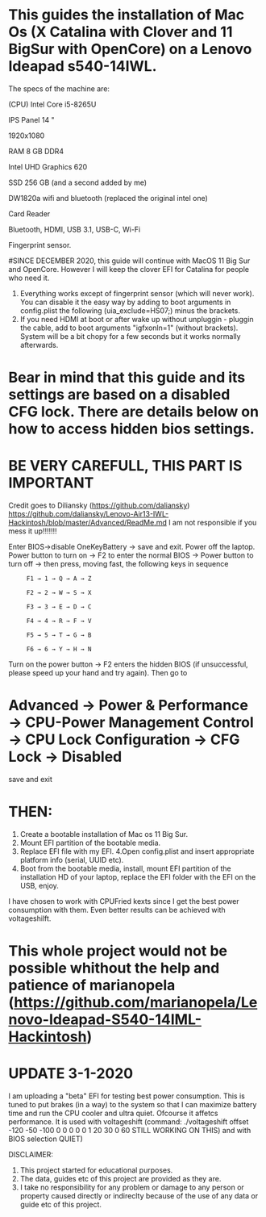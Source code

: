 # This guides the installation of Mac Os  (X Catalina with Clover and 11 BigSur with OpenCore) on a Lenovo Ideapad s540-14IWL. 
The specs of the machine are:

(CPU) Intel Core i5-8265U

IPS Panel 14 "

1920x1080

RAM 8 GB DDR4

Intel UHD Graphics 620

SSD 256 GB (and a second added by me) 

DW1820a wifi and bluetooth (replaced the original intel one)

Card Reader

Bluetooth, HDMI, USB 3.1, USB-C, Wi-Fi

Fingerprint sensor.

#SINCE DECEMBER 2020, this guide will continue with MacOS 11 Big Sur and OpenCore. However I will keep the clover EFI for Catalina for people who need it. 

1. Everything works except of fingerprint sensor (which will never work). You can disable it the easy way by adding to boot arguments in config.plist the following (uia_exclude=HS07;) minus the brackets.
2. If you need HDMI at boot or after wake up without unpluggin - pluggin the cable, add to boot arguments "igfxonln=1" (without brackets). System will be a bit chopy for a few seconds but it works normally afterwards.  


# Bear in mind that this guide and its settings are based on a disabled CFG lock. There are details below on how to access hidden bios settings.

# BE VERY CAREFULL, THIS PART IS IMPORTANT
Credit goes to Diliansky (https://github.com/daliansky) https://github.com/daliansky/Lenovo-Air13-IWL-Hackintosh/blob/master/Advanced/ReadMe.md
I am not responsible if you mess it up!!!!!!!

Enter BIOS->disable OneKeyBattery -> save and exit. Power off the laptop. Power button to turn on → F2 to enter the normal BIOS → Power button to turn off → then press, moving fast, the following keys in sequence

         F1 → 1 → Q → A → Z
         
         F2 → 2 → W → S → X
         
         F3 → 3 → E → D → C
         
         F4 → 4 → R → F → V
         
         F5 → 5 → T → G → B
         
         F6 → 6 → Y → H → N
         

Turn on the power button → F2 enters the hidden BIOS (if unsuccessful, please speed up your hand and try again).
Then go to 
# Advanced → Power & Performance → CPU-Power Management Control → CPU Lock Configuration → CFG Lock → Disabled
save and exit 

# THEN: 
1. Create a bootable installation of Mac os 11 Big Sur. 
2. Mount EFI partition of the bootable media. 
3. Replace EFI file with my EFI. 
4.Open config.plist and insert appropriate platform info (serial, UUID etc).
5. Boot from the bootable media, install, mount EFI partition of the installation HD of your laptop, replace the EFI folder with the EFI on the USB, enjoy.  

I have chosen to work with CPUFried kexts since I get the best power consumption with them. 
Even better results can be achieved with voltageshilft. 

# This whole project would not be possible whithout the help and patience of marianopela (https://github.com/marianopela/Lenovo-Ideapad-S540-14IML-Hackintosh)

# UPDATE 3-1-2020 
I am uploading a "beta" EFI for testing best power consumption. 
This is tuned to put brakes (in a way) to the system so that I can maximize battery time and run the CPU cooler and ultra quiet. 
Ofcourse it affetcs performance. 
It is used with voltageshift (command: ./voltageshift offset -120 -50 -100 0 0 0 0 0 1 20 30 0 60  STILL WORKING ON THIS) and with BIOS selection QUIET)

DISCLAIMER:
1. This project started for educational purposes. 
2. The data, guides etc of this project are provided as they are. 
3. I take no responsibility for any problem or damage to any person or property caused directly or indireclty because of the use of any data or guide etc of this project. 
  
